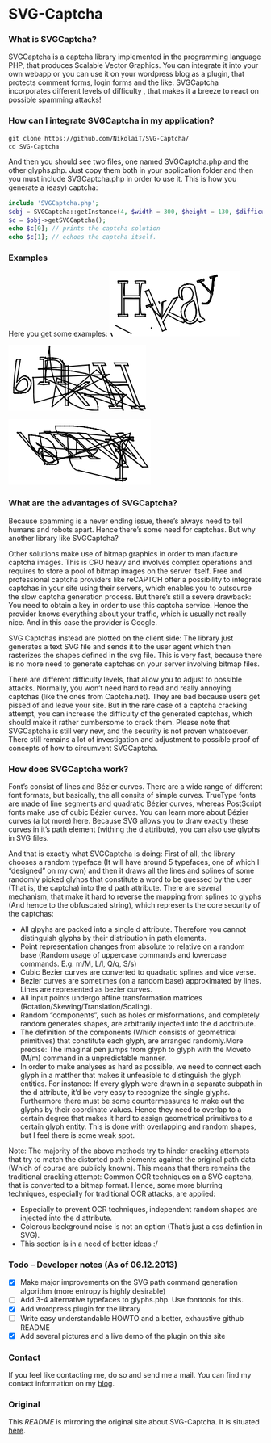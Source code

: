 # SVG-Captcha

### What is SVGCaptcha?

SVGCaptcha is a captcha library implemented in the programming language PHP, that produces Scalable Vector Graphics. You can integrate it into your own webapp or you can use it on your wordpress blog as a plugin, that protects comment forms, login forms and the like. SVGCaptcha incorporates different levels of difficulty , that makes it a breeze to react on possible spamming attacks!

### How can I integrate SVGCaptcha in my application?

```
git clone https://github.com/NikolaiT/SVG-Captcha/
cd SVG-Captcha
```
And then you should see two files, one named SVGCaptcha.php and the other glyphs.php. Just copy them both in your application folder and then you must include SVGCaptcha.php in order to use it. This is how you generate a (easy) captcha:

```php
include 'SVGCaptcha.php';
$obj = SVGCaptcha::getInstance(4, $width = 300, $height = 130, $difficulty = SVGCaptcha::EASY);
$c = $obj->getSVGCaptcha();
echo $c[0]; // prints the captcha solution
echo $c[1]; // echoes the captcha itself.
```
### Examples

Here you get some examples:
![a easy captcha][easy]

![a medium hard captcha][medium]

![a hard to decipher captcha][hard]

### What are the advantages of SVGCaptcha?

Because spamming is a never ending issue, there’s always need to tell humans and robots apart. Hence there’s some need for captchas. But why another library like SVGCaptcha?

Other solutions make use of bitmap graphics in order to manufacture captcha images. This is CPU heavy and involves complex operations and requires to store a pool of bitmap images on the server itself. Free and professional captcha providers like reCAPTCH offer a possibility to integrate captchas in your site using their servers, which enables you to outsource the slow captcha generation process. But there’s still a severe drawback: You need to obtain a key in order to use this captcha service. Hence the provider knows everything about your traffic, which is usually not really nice. And in this case the provider is Google.

SVG Captchas instead are plotted on the client side: The library just generates a text SVG file and sends it to the user agent which then rasterizes the shapes defined in the svg file. This is very fast, because there is no more need to generate captchas on your server involving bitmap files.

There are different difficulty levels, that allow you to adjust to possible attacks. Normally, you won’t need hard to read and really annoying captchas (like the ones from Captcha.net). They are bad because users get pissed of and leave your site.
But in the rare case of a captcha cracking attempt, you can increase the difficulty of the generated captchas, which should make it rather cumbersome to crack them. Please note that SVGCaptcha is still very new, and the security is not proven whatsoever. There still remains a lot of investigation and adjustment to possible proof of concepts of how to circumvent SVGCaptcha.

### How does SVGCaptcha work?

Font’s consist of lines and Bézier curves. There are a wide range of different font formats, but basically, the all consits of simple curves. TrueType fonts are made of line segments and quadratic Bézier curves, whereas PostScript fonts make use of cubic Bézier curves. You can learn more about Bézier curves (a lot more) here. Because SVG allows you to draw exactly these curves in it’s path element (withing the d attribute), you can also use glyphs in SVG files.

And that is exactly what SVGCaptcha is doing: First of all, the library chooses a random typeface (It will have around 5 typefaces, one of which I “designed” on my own) and then it draws all the lines and splines of some randomly picked glyhps that constitute a word to be guessed by the user (That is, the captcha) into the d path attribute. There are several mechanism, that make it hard to reverse the mapping from splines to glyphs (And hence to the obfuscated string), which represents the core security of the captchas:

+ All glpyhs are packed into a single d attribute. Therefore you cannot distinguish glyphs by their distribution in path elements.
+ Point representation changes from absolute to relative on a random base (Random usage of uppercase commands and lowercase commands. E.g: m/M, L/l, Q/q, S/s)
+ Cubic Bezier curves are converted to quadratic splines and vice verse.
+ Bezier curves are sometimes (on a random base) approximated by lines. Lines are represented as bezier curves.
+ All input points undergo affine transformation matrices (Rotation/Skewing/Translation/Scaling).
+ Random “components”, such as holes or misformations, and completely random generates shapes, are arbitrarily injected into the d addtribute.
+ The definition of the components (Which consists of geometrical primitives) that constitute each glyph, are arranged randomly.More precise: The imaginal pen jumps from glyph to glyph with the Moveto (M/m) command in a unpredictable manner.
+ In order to make analyses as hard as possible, we need to connect each glyph in a matther that makes it unfeasible to distinguish the glyph entities. For instance: If every glyph were drawn in a separate subpath in the d attribute, it’d be very easy to recognize the single glyphs. Furthermore there must be some countermeasures to make out the glyphs by their coordinate values. Hence they need to overlap to a certain degree that makes it hard to assign geometrical primitives to a certain glyph entity. This is done with overlapping and random shapes, but I feel there is some weak spot.

Note: The majority of the above methods try to hinder cracking attempts that try to match the distorted path elements against the original path data (Which of course are publicly known). This means that there remains the traditional cracking attempt: Common OCR techniques on a SVG captcha, that is converted to a bitmap format. Hence, some more blurring techniques, especially for traditional OCR attacks, are applied:

+ Especially to prevent OCR techniques, independent random shapes are injected into the d attribute.
+ Colorous background noise is not an option (That’s just a css defintion in SVG).
+ This section is in a need of better ideas :/

### Todo – Developer notes (As of 06.12.2013)

- [x] Make major improvements on the SVG path command generation algorithm (more entropy is highly desirable)
- [ ] Add 3-4 alternative typefaces to glyphs.php. Use fonttools for this.
- [x] Add wordpress plugin for the library
- [ ] Write easy understandable HOWTO and a better, exhaustive github README
- [x] Add several pictures and a live demo of the plugin on this site

### Contact
If you feel like contacting me, do so and send me a mail. You can find my contact information on my [blog][3].

### Original

This *README* is mirroring the original site about SVG-Captcha. It is situated [here][4].


[3]: http://incolumitas.com/about/contact/ "Contact with author"
[4]: http://incolumitas.com/svgcaptcha/ "Oringal site"
[easy]: assets/easy.png "Easy SVG-Captcha"
[medium]: assets/medium.png "Medium SVG-Captcha"
[hard]: assets/hard.png "Hard SVG-Captcha"

